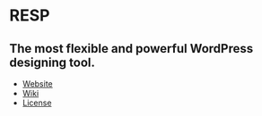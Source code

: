 # RESP
## The most flexible and powerful WordPress designing tool.

* [Website](https://wp-resp.com)
* [Wiki](https://github.com/WP-RESP/resp/wiki)
* [License](https://github.com/WP-RESP/resp/blob/master/LICENSE)